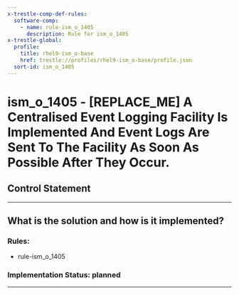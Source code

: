 ```yaml
---
x-trestle-comp-def-rules:
  software-comp:
    - name: rule-ism_o_1405
      description: Rule for ism_o_1405
x-trestle-global:
  profile:
    title: rhel9-ism_o-base
    href: trestle://profiles/rhel9-ism_o-base/profile.json
  sort-id: ism_o_1405
---
```


# ism_o_1405 - \[REPLACE_ME\] A Centralised Event Logging Facility Is Implemented And Event Logs Are Sent To The Facility As Soon As Possible After They Occur.

## Control Statement

______________________________________________________________________

## What is the solution and how is it implemented?

<!-- For implementation status enter one of: implemented, partial, planned, alternative, not-applicable -->

<!-- Note that the list of rules under ### Rules: is read-only and changes will not be captured after assembly to JSON -->

<!-- Add control implementation description here for control: ism_o_1405 -->

### Rules:

  - rule-ism_o_1405

### Implementation Status: planned

______________________________________________________________________
